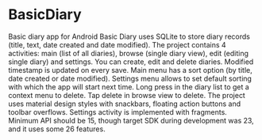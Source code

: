 # BasicDiary
Basic diary app for Android
Basic Diary uses SQLite to store diary records (title, text, date created and date modified). The project contains 4 activities: main (list of all diaries), browse (single diary view), edit (editing single diary) and settings. You can create, edit and delete diaries. Modified timestamp is updated on every save. Main menu has a sort option (by title, date created or date modified). Settings menu allows to set default sorting with which the app will start next time. Long press in the diary list to get a context menu to delete. Tap delete in browse view to delete. The project uses material design styles with snackbars, floating action buttons and toolbar overflows. Settings activity is implemented with fragments. Minimum API should be 15, though target SDK during development was 23, and it uses some 26 features.
